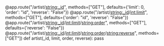 @app.route("/artist/<string:_id>", methods=["GET"], defaults={'limit': 0, 'order': "id", 'reverse': "False"})
@app.route("/artist/<string:_id>/<int:limit>", methods=["GET"], defaults={'order': "id", 'reverse': "False"})
@app.route("/artist/<string:_id>/<int:limit>/<string:order>", methods=["GET"], defaults={'reverse': "False"})
@app.route("/artist/<string:_id>/<int:limit>/<string:order>/<string:reverse>", methods=["GET"])
def artist(_id, limit, order, reverse):
    pass